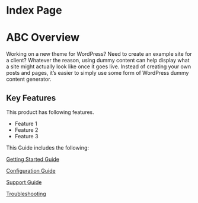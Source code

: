# Index Page
# ABC Overview
Working on a new theme for WordPress? Need to create an example site for a client? Whatever the reason, using dummy content can help display what a site might actually look like once it goes live. Instead of creating your own posts and pages, it’s easier to simply use some form of WordPress dummy content generator.
## Key Features
This product has following features.
- Feature 1
- Feature 2
- Feature 3
 
This Guide includes the following:

[Getting Started Guide](GettingStarted.md)

[Configuration Guide](demoPT.md)

[Support Guide](SupportGuide.md)

[Troubleshooting](Troubleshooting.md)


